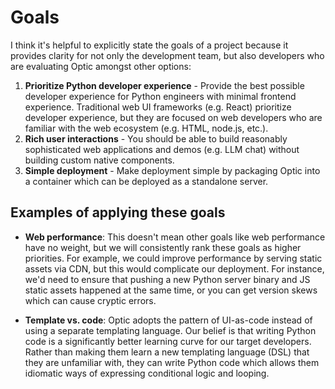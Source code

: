 # Goals

I think it's helpful to explicitly state the goals of a project because it provides clarity for not only the development team, but also developers who are evaluating Optic amongst other options:

1. **Prioritize Python developer experience** - Provide the best possible developer experience for Python engineers with minimal frontend experience. Traditional web UI frameworks (e.g. React) prioritize developer experience, but they are focused on web developers who are familiar with the web ecosystem (e.g. HTML, node.js, etc.).
1. **Rich user interactions** - You should be able to build reasonably sophisticated web applications and demos (e.g. LLM chat) without building custom native components.
1. **Simple deployment** - Make deployment simple by packaging Optic into a container which can be deployed as a standalone server.

## Examples of applying these goals

- **Web performance**: This doesn't mean other goals like web performance have no weight, but we will consistently rank these goals as higher priorities. For example, we could improve performance by serving static assets via CDN, but this would complicate our deployment. For instance, we'd need to ensure that pushing a new Python server binary and JS static assets happened at the same time, or you can get version skews which can cause cryptic errors.

- **Template vs. code**: Optic adopts the pattern of UI-as-code instead of using a separate templating language. Our belief is that writing Python code is a significantly better learning curve for our target developers. Rather than making them learn a new templating language (DSL) that they are unfamiliar with, they can write Python code which allows them idiomatic ways of expressing conditional logic and looping.
